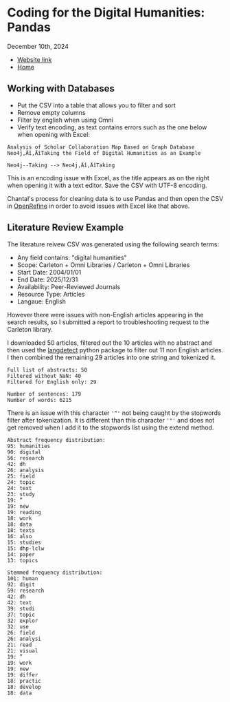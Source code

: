 # Coding for the Digital Humanities: Pandas 

December 10th, 2024

- [Website link](https://dh-coding-docs.netlify.app/)
- [Home](README.md)

## Working with Databases

- Put the CSV into a table that allows you to filter and sort
- Remove empty columns
- Filter by english when using Omni
- Verify text encoding, as text contains errors such as the one below when opening with Excel:

```
Analysis of Scholar Collaboration Map Based on Graph Database Neo4j‚Äî‚ÄîTaking the Field of Digital Humanities as an Example

Neo4j--Taking --> Neo4j‚Äî‚ÄîTaking
```

This is an encoding issue with Excel, as the title appears as on the right when opening it with a text editor. Save the CSV with UTF-8 encoding. 

Chantal's process for cleaning data is to use Pandas and then open the CSV in [OpenRefine](https://openrefine.org/) in order to avoid issues with Excel like that above.

## Literature Review Example

The literature reivew CSV was generated using the following search terms:

- Any field contains: "digital humanities"
- Scope: Carleton + Omni Libraries / Carleton + Omni Libraries
- Start Date:  2004/01/01
- End Date:  2025/12/31
- Availability:  Peer-Reviewed Journals
- Resource Type:  Articles
- Langaue: English

However there were issues with non-English articles appearing in the search results, so I submitted a report to troubleshooting request to the Carleton library.

I downloaded 50 articles, filtered out the 10 articles with no abstract and then used the [langdetect](https://pypi.org/project/langdetect/) python package to filter out 11 non English articles. I then combined the remaining 29 articles into one string and tokenized it.

```
Full list of abstracts: 50
Filtered without NaN: 40
Filtered for English only: 29

Number of sentences: 179
Number of words: 6215
```

There is an issue with this character ```'“'``` not being caught by the stopwords filter after tokenization. It is different than this character ```'"'``` and does not get removed when I add it to the stopwords list using the extend method. 

```
Abstract frequency distribution:
95: humanities
90: digital
56: research
42: dh
26: analysis
25: field
24: topic
24: text
23: study
19: ”
19: new
19: reading
18: work
18: data
18: texts
16: also
15: studies
15: dhp-lclw
14: paper
13: topics
```
```
Stemmed frequency distribution:
101: human
92: digit
59: research
42: dh
42: text
39: studi
37: topic
32: explor
32: use
26: field
26: analysi
21: read
21: visual
19: ”
19: work
19: new
19: differ
18: practic
18: develop
18: data
```

